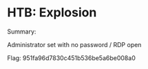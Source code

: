 # HTB: Explosion

Summary:

Administrator set with no password / RDP open

Flag: 951fa96d7830c451b536be5a6be008a0

